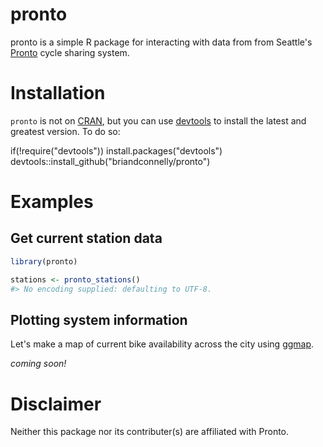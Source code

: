 <!-- README.md is generated from README.Rmd. Please edit that file -->
pronto
======

pronto is a simple R package for interacting with data from from Seattle's [Pronto](http://www.prontocycleshare.com) cycle sharing system.

Installation
============

`pronto` is not on [CRAN](http://cran.r-project.org/), but you can use
[devtools](http://cran.r-project.org/web/packages/devtools/index.html) to
install the latest and greatest version. To do so:

if(!require("devtools")) install.packages("devtools")
devtools::install\_github("briandconnelly/pronto")

Examples
========

Get current station data
------------------------

``` r
library(pronto)

stations <- pronto_stations()
#> No encoding supplied: defaulting to UTF-8.
```

Plotting system information
---------------------------

Let's make a map of current bike availability across the city using [ggmap](https://github.com/dkahle/ggmap).

*coming soon!*

Disclaimer
==========

Neither this package nor its contributer(s) are affiliated with Pronto.
